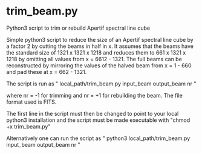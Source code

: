 # trim_beam.py
Python3 script to trim or rebuild Apertif spectral line cube

Simple python3 script to reduce the size of an Apertif spectral line
cube by a factor 2 by cutting the beams in half in x.  It assumes that
the beams have the standard size of 1321 x 1321 x 1218 and reduces
them to 661 x 1321 x 1218 by omitting all values from x = 6612 - 1321.
The full beams can be reconstructed by mirroring the values of the
halved beam from x = 1 - 660 and pad these at x = 662 - 1321.

The script is run as 
" local_path/trim_beam.py  input_beam  output_beam  nr "

where nr = -1 for trimming and nr = +1 for
rebuilding the beam.  The file format used is FITS.

The first line in the script must then be changed to point to your
local python3 installation and the script must be made executable with
"chmod +x trim_beam.py"
  
Alternatively one can run the script as 
" python3  local_path/trim_beam.py  input_beam  output_beam  nr "

